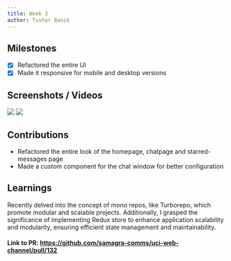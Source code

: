```yaml
---
title: Week 3
author: Tushar Banik   
---
```


## Milestones
- [x] Refactored the entire UI
- [x] Made it responsive for mobile and desktop versions

## Screenshots / Videos 
![](https://i.postimg.cc/zvwv6tVQ/Screenshot-2023-07-24-at-1-14-55-AM.png)
![](https://i.postimg.cc/bJtsHN8p/Screenshot-2023-07-23-at-10-55-52-PM.png)

## Contributions
-  Refactored the entire look of the homepage, chatpage and starred-messages page 
- Made a custom component for the chat window for better configuration

## Learnings
Recently delved into the concept of mono repos, like Turborepo, which promote modular and scalable projects. Additionally, I grasped the significance of implementing Redux store to enhance application scalability and modularity, ensuring efficient state management and maintainability.

#### Link to PR: https://github.com/samagra-comms/uci-web-channel/pull/132
